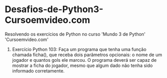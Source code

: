 # Desafios-de-Python3-Cursoemvideo.com
 Resolvendo os exercícios de Python no curso 'Mundo 3 de Python' 'Cursoemvideo.com'

   1. Exercício Python 103: Faça um programa que tenha uma função chamada ficha(), que receba dois parâmetros opcionais: o nome de um jogador e quantos gols ele marcou. O programa deverá ser capaz de mostrar a ficha do jogador, mesmo que algum dado não tenha sido informado corretamente.

